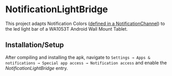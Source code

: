 NotificationLightBridge
=======================

This project adapts Notification Colors ([defined in a NotificationChannel](https://developer.android.com/reference/android/app/NotificationChannel#setLightColor(int)))
to the led light bar of a WA1053T Android Wall Mount Tablet.

Installation/Setup
------------------

After compiling and installing the apk, navigate to
`Settings → Apps & notifications → Special app access → Notification access` and enable the
_NotificationLightBridge_ entry.

